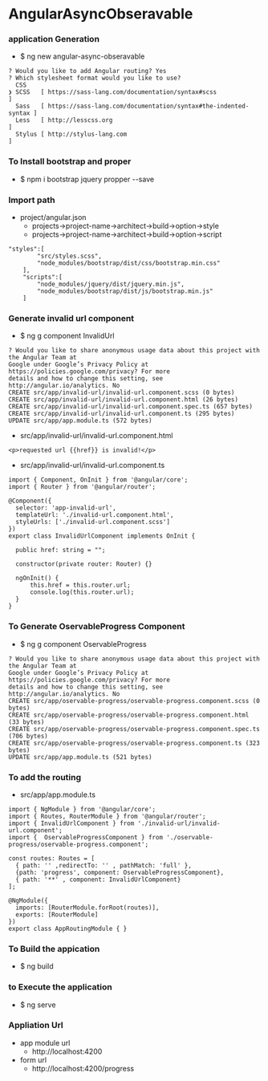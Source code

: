 # AngularAsyncObseravable

### application Generation 
* $ ng new angular-async-obseravable
```
? Would you like to add Angular routing? Yes
? Which stylesheet format would you like to use? 
  CSS 
❯ SCSS   [ https://sass-lang.com/documentation/syntax#scss                ] 
  Sass   [ https://sass-lang.com/documentation/syntax#the-indented-syntax ] 
  Less   [ http://lesscss.org                                             ] 
  Stylus [ http://stylus-lang.com                                         ] 
```
### To Install bootstrap and proper
* $ npm i bootstrap jquery propper --save

### Import path
* project/angular.json
    * projects->project-name->architect->build->option->style
    * projects->project-name->architect->build->option->script
```
"styles":[
     	"src/styles.scss",
     	"node_modules/bootstrap/dist/css/bootstrap.min.css"
    ],
    "scripts":[
        "node_modules/jquery/dist/jquery.min.js",
		"node_modules/bootstrap/dist/js/bootstrap.min.js"
    ]
```

### Generate invalid url component
* $ ng g component InvalidUrl
```
? Would you like to share anonymous usage data about this project with the Angular Team at
Google under Google’s Privacy Policy at https://policies.google.com/privacy? For more
details and how to change this setting, see http://angular.io/analytics. No
CREATE src/app/invalid-url/invalid-url.component.scss (0 bytes)
CREATE src/app/invalid-url/invalid-url.component.html (26 bytes)
CREATE src/app/invalid-url/invalid-url.component.spec.ts (657 bytes)
CREATE src/app/invalid-url/invalid-url.component.ts (295 bytes)
UPDATE src/app/app.module.ts (572 bytes)
```
* src/app/invalid-url/invalid-url.component.html
```
<p>requested url {{href}} is invalid!</p>
```
* src/app/invalid-url/invalid-url.component.ts 
```
import { Component, OnInit } from '@angular/core';
import { Router } from '@angular/router';

@Component({
  selector: 'app-invalid-url',
  templateUrl: './invalid-url.component.html',
  styleUrls: ['./invalid-url.component.scss']
})
export class InvalidUrlComponent implements OnInit {

  public href: string = "";

  constructor(private router: Router) {}

  ngOnInit() {
      this.href = this.router.url;
      console.log(this.router.url);
  }
}
```

### To Generate OservableProgress Component 
* $ ng g component OservableProgress
```
? Would you like to share anonymous usage data about this project with the Angular Team at
Google under Google’s Privacy Policy at https://policies.google.com/privacy? For more
details and how to change this setting, see http://angular.io/analytics. No
CREATE src/app/oservable-progress/oservable-progress.component.scss (0 bytes)
CREATE src/app/oservable-progress/oservable-progress.component.html (33 bytes)
CREATE src/app/oservable-progress/oservable-progress.component.spec.ts (706 bytes)
CREATE src/app/oservable-progress/oservable-progress.component.ts (323 bytes)
UPDATE src/app/app.module.ts (521 bytes)
```

### To add the routing 
* src/app/app.module.ts
```
import { NgModule } from '@angular/core';
import { Routes, RouterModule } from '@angular/router';
import { InvalidUrlComponent } from './invalid-url/invalid-url.component';
import {  OservableProgressComponent } from './oservable-progress/oservable-progress.component';

const routes: Routes = [
  { path: '' ,redirectTo: '' , pathMatch: 'full' },
  {path: 'progress', component: OservableProgressComponent},
  { path: '**' , component: InvalidUrlComponent}
];

@NgModule({
  imports: [RouterModule.forRoot(routes)],
  exports: [RouterModule]
})
export class AppRoutingModule { }
```

### To Build the appication 
* $ ng build 

### to Execute the application 
* $ ng serve 

### Appliation Url 
* app module url 
    * http://localhost:4200
* form url 
    * http://localhost:4200/progress